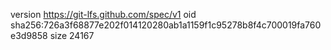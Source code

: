 version https://git-lfs.github.com/spec/v1
oid sha256:726a3f68877e202f014120280ab1a1159f1c95278b8f4c700019fa760e3d9858
size 24167
